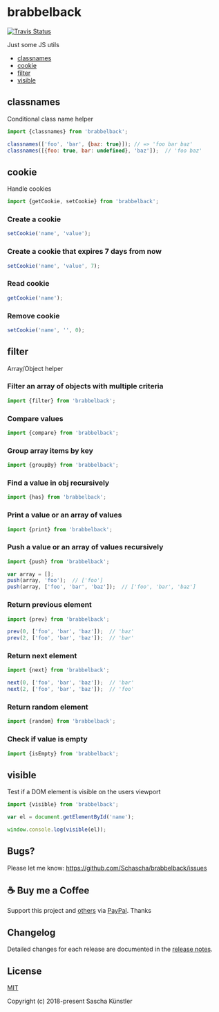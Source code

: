 # brabbelback

[![Travis Status](https://travis-ci.com/Schascha/brabbelback.svg?branch=master)](https://travis-ci.com/Schascha/brabbelback)

Just some JS utils

- [classnames](#classnames)
- [cookie](#cookie)
- [filter](#filter)
- [visible](#visible)

## classnames

Conditional class name helper

```javascript
import {classnames} from 'brabbelback';

classnames(['foo', 'bar', {baz: true}]); // => 'foo bar baz'
classnames([{foo: true, bar: undefined}, 'baz']);  // 'foo baz'
```

## cookie

Handle cookies

```javascript
import {getCookie, setCookie} from 'brabbelback';
```

### Create a cookie

```javascript
setCookie('name', 'value');
```

### Create a cookie that expires 7 days from now

```javascript
setCookie('name', 'value', 7);
```

### Read cookie

```javascript
getCookie('name');
```

### Remove cookie

```javascript
setCookie('name', '', 0);
```

## filter

Array/Object helper

### Filter an array of objects with multiple criteria

```javascript
import {filter} from 'brabbelback';
```

### Compare values

```javascript
import {compare} from 'brabbelback';
```

### Group array items by key

```javascript
import {groupBy} from 'brabbelback';
```

### Find a value in obj recursively

```javascript
import {has} from 'brabbelback';
```

### Print a value or an array of values

```javascript
import {print} from 'brabbelback';
```

### Push a value or an array of values recursively

```javascript
import {push} from 'brabbelback';

var array = [];
push(array, 'foo');  // ['foo']
push(array, ['foo', 'bar', 'baz']);  // ['foo', 'bar', 'baz']
```

### Return previous element

```javascript
import {prev} from 'brabbelback';

prev(0, ['foo', 'bar', 'baz']);  // 'baz'
prev(2, ['foo', 'bar', 'baz']);  // 'bar'
```

### Return next element

```javascript
import {next} from 'brabbelback';

next(0, ['foo', 'bar', 'baz']);  // 'bar'
next(2, ['foo', 'bar', 'baz']);  // 'foo'
```

### Return random element

```javascript
import {random} from 'brabbelback';
```

### Check if value is empty

```javascript
import {isEmpty} from 'brabbelback';
```

## visible

Test if a DOM element is visible on the users viewport

```javascript
import {visible} from 'brabbelback';

var el = document.getElementById('name');

window.console.log(visible(el));
```

## Bugs?

Please let me know: https://github.com/Schascha/brabbelback/issues

## :coffee: Buy me a Coffee

Support this project and [others](https://github.com/Schascha?tab=repositories) via [PayPal](https://www.paypal.me/LosZahlos). Thanks

## Changelog

Detailed changes for each release are documented in the [release notes](https://github.com/Schascha/brabbelback/releases).

## License

[MIT](./LICENSE)

Copyright (c) 2018-present Sascha Künstler
